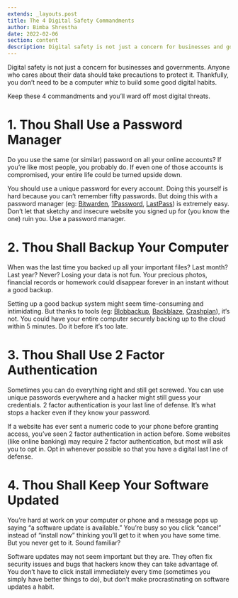 ```yaml
---
extends: _layouts.post
title: The 4 Digital Safety Commandments
author: Bimba Shrestha
date: 2022-02-06
section: content
description: Digital safety is not just a concern for businesses and governments. Anyone who cares about their data should take precautions to protect it. Thankfully, you don’t need to be a computer whiz to build some good digital habits.
---
```


Digital safety is not just a concern for businesses and governments. Anyone who cares about their data should take precautions to protect it. Thankfully, you don’t need to be a computer whiz to build some good digital habits.

Keep these 4 commandments and you’ll ward off most digital threats.

# 1. Thou Shall Use a Password Manager

Do you use the same (or similar) password on all your online accounts? If you’re like most people, you probably do. If even one of those accounts is compromised, your entire life could be turned upside down.

You should use a unique password for every account. Doing this yourself is hard because you can’t remember fifty passwords. But doing this with a password manager (eg: [Bitwarden](https://bitwarden.com), [1Password](https://1password.com), [LastPass](https://lastpass.com)) is extremely easy. Don’t let that sketchy and insecure website you signed up for (you know the one) ruin you. Use a password manager.

# 2. Thou Shall Backup Your Computer

When was the last time you backed up all your important files? Last month? Last year? Never? Losing your data is not fun. Your precious photos, financial records or homework could disappear forever in an instant without a good backup. 

Setting up a good backup system might seem time-consuming and intimidating. But thanks to tools (eg: [Blobbackup](/), [Backblaze](https://backblaze.com), [Crashplan](https://crashplan.com)), it’s not. You could have your entire computer securely backing up to the cloud within 5 minutes. Do it before it’s too late.

# 3. Thou Shall Use 2 Factor Authentication

Sometimes you can do everything right and still get screwed. You can use unique passwords everywhere and a hacker might still guess your credentials. 2 factor authentication is your last line of defense. It’s what stops a hacker even if they know your password.

If a website has ever sent a numeric code to your phone before granting access, you’ve seen 2 factor authentication in action before. Some websites (like online banking) may require 2 factor authentication, but most will ask you to opt in. Opt in whenever possible so that you have a digital last line of defense.  

# 4. Thou Shall Keep Your Software Updated

You’re hard at work on your computer or phone and a message pops up saying “a software update is available.” You’re busy so you click “cancel” instead of “install now” thinking you’ll get to it when you have some time. But you never get to it. Sound familiar?

Software updates may not seem important but they are. They often fix security issues and bugs that hackers know they can take advantage of. You don’t have to click install immediately every time (sometimes you simply have better things to do), but don’t make procrastinating on software updates a habit.